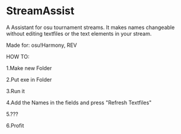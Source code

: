 # StreamAssist
A Assistant for osu tournament streams. It makes names changeable without editing textfiles or the text elements in your stream.

Made for: osu!Harmony, REV

HOW TO:

1.Make new Folder

2.Put exe in Folder

3.Run it

4.Add the Names in the fields and press "Refresh Textfiles"

5.???

6.Profit